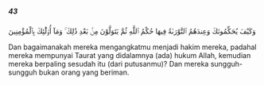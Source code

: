 ##### 43

<span class="ayah">وَكَيْفَ يُحَكِّمُونَكَ وَعِندَهُمُ ٱلتَّوْرَىٰةُ فِيهَا حُكْمُ ٱللَّهِ ثُمَّ يَتَوَلَّوْنَ مِنۢ بَعْدِ ذَٰلِكَ ۚ وَمَآ أُو۟لَٰٓئِكَ بِٱلْمُؤْمِنِينَ</span>

<span class="ayah_translation">Dan bagaimanakah mereka mengangkatmu menjadi hakim mereka, padahal mereka mempunyai Taurat yang didalamnya (ada) hukum Allah, kemudian mereka berpaling sesudah itu (dari putusanmu)? Dan mereka sungguh-sungguh bukan orang yang beriman.</span>
